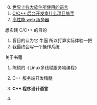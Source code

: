 
0. [世界上各大软件所使用的语言](https://www.mentofacturing.com/vincent/implementations.html)
1. [C/C++ 后台开发拿什么项目练手](https://zhuanlan.zhihu.com/p/113533681)
2. [高性能 web 服务器](https://github.com/linyacool/WebServer)


想实践 C/C++ 的目的
1. 盲目的认为它 牛逼 所以打算实际体验一把
2. 我最终会写一个操作系统





关于书籍
1. 陈硕的《Linux多线程服务端编程》
2. C++ 服务端开发精髓

3. **C++ 程序设计语言**
4. 
